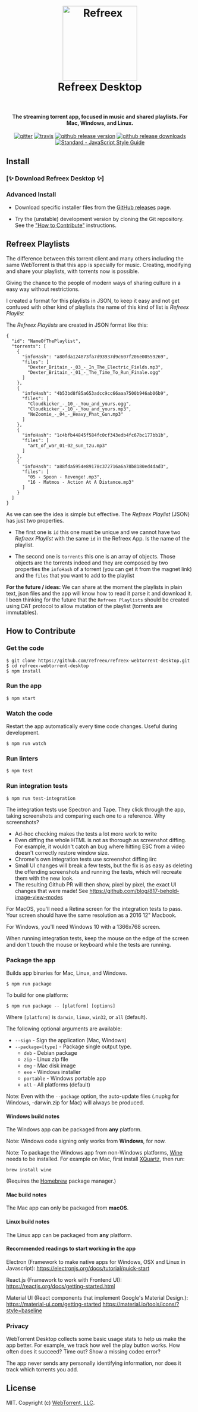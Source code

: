 <h1 align="center">
  <br>
  <a href="https://github.com/refreex/">
    <img src="/static/WebTorrent.png" alt="Refreex" width="200">
  </a>
  <br>
  Refreex Desktop
  <br>
  <br>
</h1>

<h4 align="center">The streaming torrent app, focused in music and shared playlists. For Mac, Windows, and Linux.</h4>

<p align="center">
  <a href="https://gitter.im/webtorrent/webtorrent"><img src="https://img.shields.io/badge/gitter-join%20chat%20%E2%86%92-brightgreen.svg" alt="gitter"></a>
  <a href="https://travis-ci.org/webtorrent/webtorrent-desktop"><img src="https://img.shields.io/travis/webtorrent/webtorrent-desktop/master.svg" alt="travis"></a>
  <a href="https://github.com/webtorrent/webtorrent-desktop/releases"><img src="https://img.shields.io/github/release/webtorrent/webtorrent-desktop.svg" alt="github release version"></a>
  <a href="https://github.com/webtorrent/webtorrent-desktop/releases"><img src="https://img.shields.io/github/downloads/webtorrent/webtorrent-desktop/total.svg" alt="github release downloads"></a>
  <a href="https://standardjs.com"><img src="https://img.shields.io/badge/code_style-standard-brightgreen.svg" alt="Standard - JavaScript Style Guide"></a>
</p>

## Install
### [✨ Download Refreex Desktop ✨]

### Advanced Install

- Download specific installer files from the [GitHub releases](https://github.com/refreex/refreex-webtorrent-desktop/releases) page.

- Try the (unstable) development version by cloning the Git repository. See the
  ["How to Contribute"](#how-to-contribute) instructions.

## Refreex Playlists

The difference between this torrent client and many others including the same WebTorrent is that this app is specially for music. Creating, modifying and share your playlists, with torrents now is possible.

Giving the chance to the people of modern ways of sharing culture in a easy way without restrictions.

I created a format for this playlists in JSON, to keep it easy and not get confused with other kind of playlists the name of this kind of list is *Refreex Playlist*

The *Refreex Playlists* are created in JSON format like this:

```
{
  "id": "NameOfThePlaylist",
  "torrents": [
    {
      "infoHash": "a80fda124873fa7d93937d9c607f206e00559269",
      "files": [
        "Dexter_Britain_-_03_-_In_The_Electric_Fields.mp3",
        "Dexter_Britain_-_01_-_The_Time_To_Run_Finale.ogg"
      ]
    },
    {
      "infoHash": "4b53bd8f85a653adcc9cc66aaa7500b946ab06b9",
      "files": [
        "Cloudkicker_-_10_-_You_and_yours.ogg",
        "Cloudkicker_-_10_-_You_and_yours.mp3",
        "NeZoomie_-_04_-_Heavy_Phat_Gun.mp3"
      ]
    },
    {
      "infoHash": "1c4bfb44845f584fc0cf343edb4fc67bc177bb1b",
      "files": [
        "art_of_war_01-02_sun_tzu.mp3"
      ]
    },
    {
      "infoHash": "a88fda5954e89178c372716a6a78b8180ed4dad3",
      "files": [
        "05 - Spoon - Revenge!.mp3",
        "16 - Matmos - Action At A Distance.mp3"
      ]
    }
  ]
}
```

As we can see the idea is simple but effective. The *Refreex Playlist* (JSON) has just two properties.

* The first one is `id` this one must be unique and we cannot have two *Refreex Playlist* with the same `id` in the Refreex App. Is the name of the playlist.

* The second one is `torrents` this one is an array of objects. 
Those objects are the torrents indeed and they are composed by two properties the `infoHash` of a torrent (you can get it from the magnet link) and the `files` that you want to add to the playlist


**For the future / ideas:**
We can share at the moment the playlists in plain text, json files and the app will know how to read it parse it and download it.
I been thinking for the future that the `Refreex Playlists` should be created using DAT protocol to allow mutation of the playlist (torrents are immutables).

## How to Contribute

### Get the code

```
$ git clone https://github.com/refreex/refreex-webtorrent-desktop.git
$ cd refreex-webtorrent-desktop
$ npm install
```

### Run the app

```
$ npm start
```

### Watch the code

Restart the app automatically every time code changes. Useful during development.

```
$ npm run watch
```

### Run linters

```
$ npm test
```


### Run integration tests

```
$ npm run test-integration
```

The integration tests use Spectron and Tape. They click through the app, taking screenshots and
comparing each one to a reference. Why screenshots?

* Ad-hoc checking makes the tests a lot more work to write
* Even diffing the whole HTML is not as thorough as screenshot diffing. For example, it wouldn't
  catch an bug where hitting ESC from a video doesn't correctly restore window size.
* Chrome's own integration tests use screenshot diffing iirc
* Small UI changes will break a few tests, but the fix is as easy as deleting the offending
  screenshots and running the tests, which will recreate them with the new look.
* The resulting Github PR will then show, pixel by pixel, the exact UI changes that were made! See
  https://github.com/blog/817-behold-image-view-modes

For MacOS, you'll need a Retina screen for the integration tests to pass. Your screen should have
the same resolution as a 2016 12" Macbook.

For Windows, you'll need Windows 10 with a 1366x768 screen.

When running integration tests, keep the mouse on the edge of the screen and don't touch the mouse
or keyboard while the tests are running.

### Package the app

Builds app binaries for Mac, Linux, and Windows.

```
$ npm run package
```

To build for one platform:

```
$ npm run package -- [platform] [options]
```

Where `[platform]` is `darwin`, `linux`, `win32`, or `all` (default).

The following optional arguments are available:

- `--sign` - Sign the application (Mac, Windows)
- `--package=[type]` - Package single output type.
   - `deb` - Debian package
   - `zip` - Linux zip file
   - `dmg` - Mac disk image
   - `exe` - Windows installer
   - `portable` - Windows portable app
   - `all` - All platforms (default)

Note: Even with the `--package` option, the auto-update files (.nupkg for Windows,
-darwin.zip for Mac) will always be produced.

#### Windows build notes

The Windows app can be packaged from **any** platform.

Note: Windows code signing only works from **Windows**, for now.

Note: To package the Windows app from non-Windows platforms,
[Wine](https://www.winehq.org/) needs to be installed. For example on Mac, first
install [XQuartz](http://www.xquartz.org/), then run:

```
brew install wine
```

(Requires the [Homebrew](http://brew.sh/) package manager.)

#### Mac build notes

The Mac app can only be packaged from **macOS**.

#### Linux build notes

The Linux app can be packaged from **any** platform.


#### Recommended readings to start working in the app

Electron (Framework to make native apps for Windows, OSX and Linux in Javascript):
https://electronjs.org/docs/tutorial/quick-start

React.js (Framework to work with Frontend UI):
https://reactjs.org/docs/getting-started.html

Material UI (React components that implement Google's Material Design.):
https://material-ui.com/getting-started
https://material.io/tools/icons/?style=baseline

### Privacy

WebTorrent Desktop collects some basic usage stats to help us make the app better.
For example, we track how well the play button works. How often does it succeed?
Time out? Show a missing codec error?

The app never sends any personally identifying information, nor does it track which
torrents you add.

## License

MIT. Copyright (c) [WebTorrent, LLC](https://webtorrent.io).

